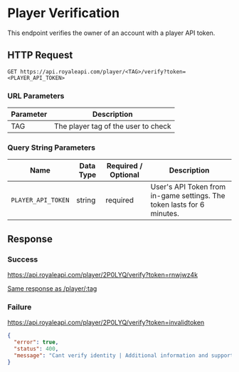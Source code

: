 # Player Verification

This endpoint verifies the owner of an account with a player API token.

## HTTP Request

`GET https://api.royaleapi.com/player/<TAG>/verify?token=<PLAYER_API_TOKEN>`    

### URL Parameters

Parameter | Description
--- | ---
TAG | The player tag of the user to check

### Query String Parameters

Name | Data Type | Required / Optional | Description
--- | --- | --- | ---
`PLAYER_API_TOKEN` | string | required | User's API Token from in-game settings. The token lasts for 6 minutes.

## Response

### Success

https://api.royaleapi.com/player/2P0LYQ/verify?token=rnwjwz4k

[Same response as /player/:tag](/endpoints/player?id=single-player)

### Failure

https://api.royaleapi.com/player/2P0LYQ/verify?token=invalidtoken

```json
{
  "error": true,
  "status": 400,
  "message": "Cant verify identity | Additional information and support: http://discord.me/royaleapi"
}
```
